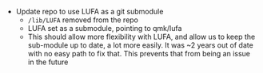 * Update repo to use LUFA as a git submodule
  * `/lib/LUFA` removed from the repo
  * LUFA set as a submodule, pointing to qmk/lufa
  * This should allow more flexibility with LUFA, and allow us to keep the sub-module up to date, a lot more easily.  It was ~2 years out of date with no easy path to fix that.  This prevents that from being an issue in the future
  
